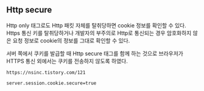 ## Http secure 

Http only 태그로도 Http 패킷 자체를 탈취당하면 cookie 정보를 확인할 수 있다.       
Https 통신 키를 탈취당하거나 개발자의 부주의로 Http로 통신되는 경우 암호화하지 않은 요청 정보로 cookie의 정보를 그대로 확인할 수 있다.      

서버 쪽에서 쿠키를 발급할 때 Http secure 태그를 함께 하는 것으로 브라우저가 HTTPS 통신 외에서는 쿠키를 전송하지 않도록 하였다.   

`https://nsinc.tistory.com/121`

```
server.session.cookie.secure=true
```

